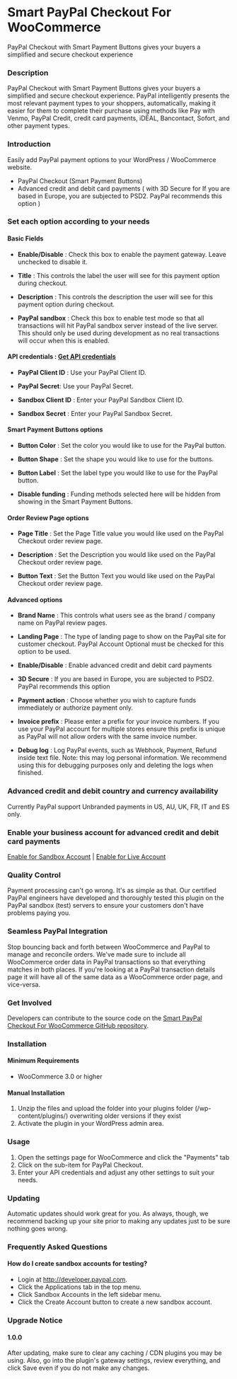# Smart PayPal Checkout For WooCommerce 

PayPal Checkout with Smart Payment Buttons gives your buyers a simplified and secure checkout experience

### Description
PayPal Checkout with Smart Payment Buttons gives your buyers a simplified and secure checkout experience. PayPal intelligently presents the most relevant payment types to your shoppers, automatically, making it easier for them to complete their purchase using methods like Pay with Venmo, PayPal Credit, credit card payments, iDEAL, Bancontact, Sofort, and other payment types.

### Introduction 

Easily add PayPal payment options to your WordPress / WooCommerce website.

 * PayPal Checkout (Smart Payment Buttons)
 * Advanced credit and debit card payments ( with 3D Secure for If you are based in Europe, you are subjected to PSD2. PayPal recommends this option )

###  Set each option according to your needs 


#### Basic Fields

- **Enable/Disable** : Check this box to enable the payment gateway. Leave unchecked to disable it.

- **Title** : This controls the label the user will see for this payment option during checkout.

- **Description** : This controls the description the user will see for this payment option during checkout.

- **PayPal sandbox** : Check this box to enable test mode so that all transactions will hit PayPal sandbox server instead of the live server. This should only be used during development as no real transactions will occur when this is enabled. 

#### API credentials : <a target='_blank' href='https://developer.paypal.com/docs/business/get-started/#step-1-get-api-credentials'>Get API credentials</a>

- **PayPal Client ID** : Use your PayPal Client ID.

- **PayPal Secret**:  Use your PayPal Secret.

- **Sandbox Client ID** : Enter your PayPal Sandbox Client ID.

- **Sandbox Secret** : Enter your PayPal Sandbox Secret.

#### Smart Payment Buttons options

- **Button Color** : Set the color you would like to use for the PayPal button.

- **Button Shape** : Set the shape you would like to use for the buttons.

- **Button Label** : Set the label type you would like to use for the PayPal button.

- **Disable funding** : Funding methods selected here will be hidden from showing in the Smart Payment Buttons.

#### Order Review Page options

- **Page Title** : Set the Page Title value you would like used on the PayPal Checkout order review page.

- **Description** : Set the Description you would like used on the PayPal Checkout order review page.

- **Button Text** : Set the Button Text you would like used on the PayPal Checkout order review page.

#### Advanced options

- **Brand Name** : This controls what users see as the brand / company name on PayPal review pages.

- **Landing Page** : The type of landing page to show on the PayPal site for customer checkout. PayPal Account Optional must be checked for this option to be used.

- **Enable/Disable** : Enable advanced credit and debit card payments

- **3D Secure** : If you are based in Europe, you are subjected to PSD2. PayPal recommends this option

- **Payment action** : Choose whether you wish to capture funds immediately or authorize payment only.

- **Invoice prefix** : Please enter a prefix for your invoice numbers. If you use your PayPal account for multiple stores ensure this prefix is unique as PayPal will not allow orders with the same invoice number.

- **Debug log** : Log PayPal events, such as Webhook, Payment, Refund inside text file. Note: this may log personal information. We recommend using this for debugging purposes only and deleting the logs when finished.


### Advanced credit and debit country and currency availability

Currently PayPal support Unbranded payments in US, AU, UK, FR, IT and ES only.

### Enable your business account for advanced credit and debit card payments

<a target="_blank" href="https://www.sandbox.paypal.com/bizsignup/entry/product/ppcp">Enable for Sandbox Account</a> <span> | </span> <a target="_blank" href="https://www.paypal.com/bizsignup/entry/product/ppcp">Enable for Live Account</a>


### Quality Control 
Payment processing can't go wrong.  It's as simple as that.  Our certified PayPal engineers have developed and thoroughly tested this plugin on the PayPal sandbox (test) servers to ensure your customers don't have problems paying you.  

### Seamless PayPal Integration 
Stop bouncing back and forth between WooCommerce and PayPal to manage and reconcile orders.  We've made sure to include all WooCommerce order data in PayPal transactions so that everything matches in both places.  If you're looking at a PayPal transaction details page it will have all of the same data as a WooCommerce order page, and vice-versa.  

### Get Involved 
Developers can contribute to the source code on the [Smart PayPal Checkout For WooCommerce GitHub repository](https://github.com/wp-mbjtechnolabs/smart-paypal-checkout-for-woocommerce).


### Installation 

#### Minimum Requirements 

* WooCommerce 3.0 or higher

#### Manual Installation

1. Unzip the files and upload the folder into your plugins folder (/wp-content/plugins/) overwriting older versions if they exist
2. Activate the plugin in your WordPress admin area.

 
### Usage 

1. Open the settings page for WooCommerce and click the "Payments" tab
2. Click on the sub-item for PayPal Checkout.
3. Enter your API credentials and adjust any other settings to suit your needs. 

### Updating 

Automatic updates should work great for you.  As always, though, we recommend backing up your site prior to making any updates just to be sure nothing goes wrong.
 
### Frequently Asked Questions

#### How do I create sandbox accounts for testing? 

* Login at http://developer.paypal.com.  
* Click the Applications tab in the top menu.
* Click Sandbox Accounts in the left sidebar menu.
* Click the Create Account button to create a new sandbox account.


 
### Upgrade Notice 

#### 1.0.0
After updating, make sure to clear any caching / CDN plugins you may be using.  Also, go into the plugin's gateway settings, review everything, and click Save even if you do not make any changes.
